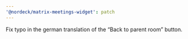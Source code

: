 ```yaml
---
'@nordeck/matrix-meetings-widget': patch
---
```


Fix typo in the german translation of the “Back to parent room” button.
